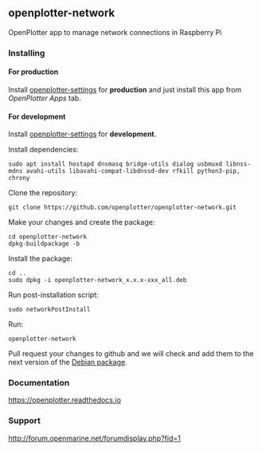 ## openplotter-network

OpenPlotter app to manage network connections in Raspberry Pi

### Installing

#### For production

Install [openplotter-settings](https://github.com/openplotter/openplotter-settings) for **production** and just install this app from *OpenPlotter Apps* tab.

#### For development

Install [openplotter-settings](https://github.com/openplotter/openplotter-settings) for **development**.

Install dependencies:

```
sudo apt install hostapd dnsmasq bridge-utils dialog usbmuxd libnss-mdns avahi-utils libavahi-compat-libdnssd-dev rfkill python3-pip, chrony
```

Clone the repository:

`git clone https://github.com/openplotter/openplotter-network.git`

Make your changes and create the package:

```
cd openplotter-network
dpkg-buildpackage -b
```

Install the package:

```
cd ..
sudo dpkg -i openplotter-network_x.x.x-xxx_all.deb
```

Run post-installation script:

`sudo networkPostInstall`

Run:

`openplotter-network`

Pull request your changes to github and we will check and add them to the next version of the [Debian package](https://cloudsmith.io/~openplotter/repos/openplotter/packages/).

### Documentation

https://openplotter.readthedocs.io

### Support

http://forum.openmarine.net/forumdisplay.php?fid=1